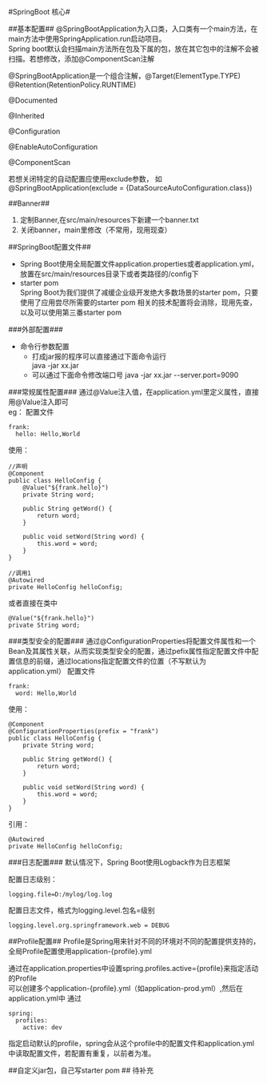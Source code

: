 #SpringBoot 核心#

##基本配置##
@SpringBootApplication为入口类，入口类有一个main方法，在main方法中使用SpringApplication.run启动项目。  
Spring boot默认会扫描main方法所在包及下属的包，放在其它包中的注解不会被扫描。若想修改，添加@ComponentScan注解

@SpringBootApplication是一个组合注解，@Target(ElementType.TYPE)
@Retention(RetentionPolicy.RUNTIME)

@Documented

@Inherited

@Configuration

@EnableAutoConfiguration

@ComponentScan


若想关闭特定的自动配置应使用exclude参数，  如@SpringBootApplication(exclude = {DataSourceAutoConfiguration.class})


##Banner##


1. 定制Banner,在src/main/resources下新建一个banner.txt
2. 关闭banner，main里修改（不常用，现用现查）


##SpringBoot配置文件##


- Spring Boot使用全局配置文件application.properties或者application.yml，放置在src/main/resources目录下或者类路径的/config下
- starter pom  
Spring Boot为我们提供了减缓企业级开发绝大多数场景的starter pom，只要使用了应用尝尽所需要的starter pom 相关的技术配置将会消除，现用先查，以及可以使用第三番starter pom

###外部配置###
- 命令行参数配置
  - 打成jar报的程序可以直接通过下面命令运行  
  java -jar xx.jar
  - 可以通过下面命令修改端口号
  java -jar xx.jar --server.port=9090

###常规属性配置###
通过@Value注入值，在application.yml里定义属性，直接用@Value注入即可  
eg：
配置文件

    frank:
      hello: Hello,World
使用：

	//声明
	@Component
	public class HelloConfig {
		@Value("${frank.hello}")
		private String word;
		
		public String getWord() {
			return word;
		}
		
		public void setWord(String word) {
			this.word = word;
		}
	}

	//调用1
	@Autowired
	private HelloConfig helloConfig;
	

或者直接在类中

	@Value("${frank.hello}")
	private String word;


###类型安全的配置###
通过@ConfigurationProperties将配置文件属性和一个Bean及其属性关联，从而实现类型安全的配置，通过pefix属性指定配置文件中配置信息的前缀，通过locations指定配置文件的位置（不写默认为application.yml）
配置文件

	frank:
	  word: Hello,World

使用：

	@Component
	@ConfigurationProperties(prefix = "frank")
	public class HelloConfig {
		private String word;
		
		public String getWord() {
			return word;
		}
		
		public void setWord(String word) {
			this.word = word;
		}
	}

引用：

	@Autowired
	private HelloConfig helloConfig;

###日志配置###
默认情况下，Spring Boot使用Logback作为日志框架

配置日志级别：

	logging.file=D:/mylog/log.log

配置日志文件，格式为logging.level.包名=级别

	logging.level.org.springframework.web = DEBUG

##Profile配置##
Profile是Spring用来针对不同的环境对不同的配置提供支持的，全局Profile配置使用application-{profile}.yml

通过在application.properties中设置spring.profiles.active={profile}来指定活动的Profile  
可以创建多个application-{profile}.yml（如application-prod.yml）,然后在application.yml中 通过

	spring:
	  profiles:
	    active: dev
指定启动默认的profile，spring会从这个profile中的配置文件和application.yml中读取配置文件，若配置有重复，以前者为准。

##自定义jar包，自己写starter pom ##
待补充
	
	

